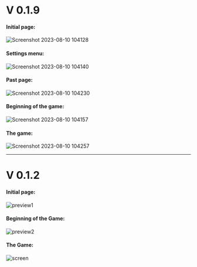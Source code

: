<h1><b>V 0.1.9</b></h1>

<h4>Initial page: </h4>

![Screenshot 2023-08-10 104128](https://github.com/filippopelloia/synth/assets/116798172/13439d4b-368b-4546-80c3-653a633cf2f9)

<h4>Settings menu: </h4>

![Screenshot 2023-08-10 104140](https://github.com/filippopelloia/synth/assets/116798172/42bee3b2-46eb-47f2-89a8-b228f78b79a3)

<h4>Past page: </h4>

![Screenshot 2023-08-10 104230](https://github.com/filippopelloia/synth/assets/116798172/abb36fdd-76e9-4ef7-85d3-4bb18e909f90)

<h4>Beginning of the game: </h4>

![Screenshot 2023-08-10 104157](https://github.com/filippopelloia/synth/assets/116798172/9204917f-ccb5-4d04-93d0-38131f600824)

<h4>The game: </h4>

![Screenshot 2023-08-10 104257](https://github.com/filippopelloia/synth/assets/116798172/303601aa-1e9a-4d59-880e-f74e96ea4339)


<hr/>


<h1><b>V 0.1.2</b></h1>

<h4>Initial page: </h4>

![preview1](https://github.com/filippopelloia/synth/assets/116798172/91f707c3-927e-45ec-8d46-22b03b287576)

<h4>Beginning of the Game: </h4>

![preview2](https://github.com/filippopelloia/synth/assets/116798172/10d0949f-3b50-4811-9511-ccbb7570378e)

<h4>The Game: </h4>

![screen](https://github.com/filippopelloia/synth/assets/116798172/04ff4178-01c6-4421-8be5-b5bd98130041)



